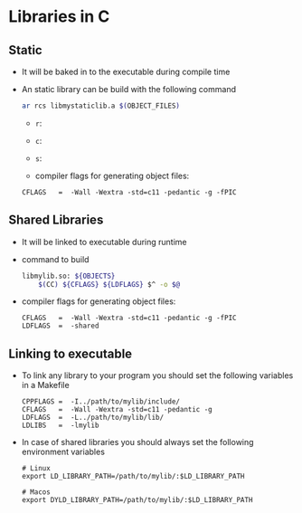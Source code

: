 # Libraries in C

<!---------------------------------------------------------------------------->
## Static

- It will be baked in to the executable during compile time

- An static library can be build with the following command
  ```sh
  ar rcs libmystaticlib.a $(OBJECT_FILES)
  ```

  - `r`:
  - `c`:
  - `s`:

  - compiler flags for generating object files:
  ```make
  CFLAGS   =  -Wall -Wextra -std=c11 -pedantic -g -fPIC
  ```


<!---------------------------------------------------------------------------->
## Shared Libraries

- It will be linked to executable during runtime

- command to build
  ```sh
  libmylib.so: ${OBJECTS}
      $(CC) ${CFLAGS} ${LDFLAGS} $^ -o $@
  ```

- compiler flags for generating object files:
  ```make
  CFLAGS   =  -Wall -Wextra -std=c11 -pedantic -g -fPIC
  LDFLAGS  =  -shared
  ```


<!---------------------------------------------------------------------------->
## Linking to executable

- To link any library to your program you should set the following variables in
  a Makefile
  ```make
  CPPFLAGS =  -I../path/to/mylib/include/
  CFLAGS   =  -Wall -Wextra -std=c11 -pedantic -g
  LDFLAGS  =  -L../path/to/mylib/lib/
  LDLIBS   =  -lmylib
  ```

- In case of shared libraries you should always set the following environment
  variables

  ```
  # Linux
  export LD_LIBRARY_PATH=/path/to/mylib/:$LD_LIBRARY_PATH

  # Macos
  export DYLD_LIBRARY_PATH=/path/to/mylib/:$LD_LIBRARY_PATH
  ```
